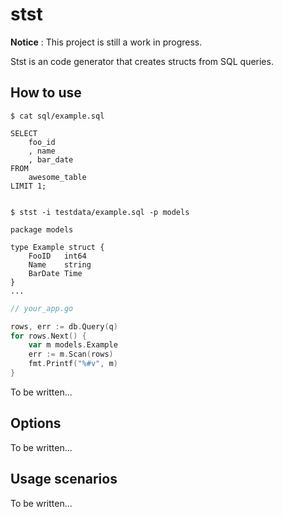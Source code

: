 # stst

**Notice** : This project is still a work in progress.

Stst is an code generator that creates structs from SQL queries.


## How to use

```
$ cat sql/example.sql

SELECT
    foo_id
    , name
    , bar_date
FROM
    awesome_table
LIMIT 1;


$ stst -i testdata/example.sql -p models

package models

type Example struct {
    FooID   int64
    Name    string
    BarDate Time
}
...
```

```go
// your_app.go

rows, err := db.Query(q)
for rows.Next() {
    var m models.Example
    err := m.Scan(rows)
    fmt.Printf("%#v", m)
}
```

To be written...

## Options

To be written...

## Usage scenarios

To be written...
